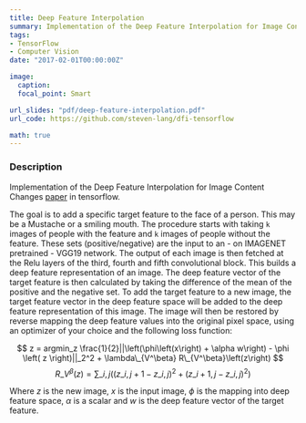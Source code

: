 ```yaml
---
title: Deep Feature Interpolation
summary: Implementation of the Deep Feature Interpolation for Image Content Changes in TensorFlow
tags:
- TensorFlow
- Computer Vision
date: "2017-02-01T00:00:00Z"

image:
  caption: 
  focal_point: Smart

url_slides: "pdf/deep-feature-interpolation.pdf"
url_code: https://github.com/steven-lang/dfi-tensorflow

math: true
---
```


### Description

Implementation of the Deep Feature Interpolation for Image Content Changes [paper](https://arxiv.org/abs/1611.05507) in tensorflow.

The goal is to add a specific target feature to the face of a person. This may be a Mustache or a smiling mouth. The procedure starts with taking `k` images of people with the feature and `k` images of people without the feature. These sets (positive/negative) are the input to an - on IMAGENET pretrained - VGG19 network. The output of each image is then fetched at the Relu layers of the third, fourth and fifth convolutional block. This builds a deep feature representation of an image. The deep feature vector of the target feature is then calculated by taking the difference of the mean of the positive and the negative set. To add the target feature to a new image, the target feature vector in the deep feature space will be added to the deep feature representation of this image. The image will then be restored by reverse mapping the deep feature values into the original pixel space, using an optimizer of your choice and the following loss function: 

$$
z = argmin_z \frac{1}{2}||\left(\phi\left(x\right) + \alpha w\right) - \phi \left( z \right)||_2^2 + \lambda\_{V^\beta} R\_{V^\beta}\left(z\right)
$$
$$
R\_{V^\beta}\left(z\right) = \sum\_{i,j}\left( \left(z\_{i,j+1} - z\_{i,j}\right)^2   + \left(z\_{i+1,j} - z\_{i,j}\right)^2 \right)
$$


Where $z$ is the new image, $x$ is the input image, $\phi$ is the mapping into deep feature space, $\alpha$ is a scalar and $w$ is the deep feature vector of the target feature.
